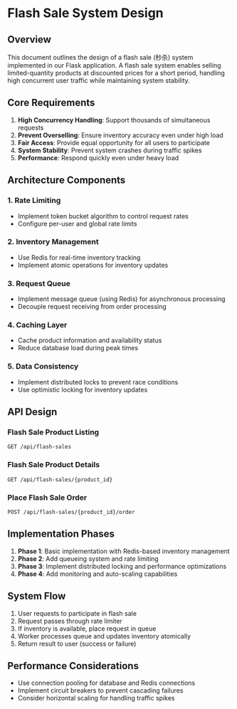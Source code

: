 # Flash Sale System Design

## Overview
This document outlines the design of a flash sale (秒杀) system implemented in our Flask application. A flash sale system enables selling limited-quantity products at discounted prices for a short period, handling high concurrent user traffic while maintaining system stability.

## Core Requirements
1. **High Concurrency Handling**: Support thousands of simultaneous requests
2. **Prevent Overselling**: Ensure inventory accuracy even under high load
3. **Fair Access**: Provide equal opportunity for all users to participate
4. **System Stability**: Prevent system crashes during traffic spikes
5. **Performance**: Respond quickly even under heavy load

## Architecture Components

### 1. Rate Limiting
- Implement token bucket algorithm to control request rates
- Configure per-user and global rate limits

### 2. Inventory Management
- Use Redis for real-time inventory tracking
- Implement atomic operations for inventory updates

### 3. Request Queue
- Implement message queue (using Redis) for asynchronous processing
- Decouple request receiving from order processing

### 4. Caching Layer
- Cache product information and availability status
- Reduce database load during peak times

### 5. Data Consistency
- Implement distributed locks to prevent race conditions
- Use optimistic locking for inventory updates

## API Design

### Flash Sale Product Listing
```
GET /api/flash-sales
```

### Flash Sale Product Details
```
GET /api/flash-sales/{product_id}
```

### Place Flash Sale Order
```
POST /api/flash-sales/{product_id}/order
```

## Implementation Phases
1. **Phase 1**: Basic implementation with Redis-based inventory management
2. **Phase 2**: Add queueing system and rate limiting
3. **Phase 3**: Implement distributed locking and performance optimizations
4. **Phase 4**: Add monitoring and auto-scaling capabilities

## System Flow
1. User requests to participate in flash sale
2. Request passes through rate limiter
3. If inventory is available, place request in queue
4. Worker processes queue and updates inventory atomically
5. Return result to user (success or failure)

## Performance Considerations
- Use connection pooling for database and Redis connections
- Implement circuit breakers to prevent cascading failures
- Consider horizontal scaling for handling traffic spikes 